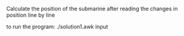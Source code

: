 Calculate the position of the submarine after reading the changes in position
line by line 

to run the program:
    ./solution1.awk input
